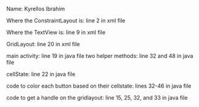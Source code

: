 Name: Kyrellos Ibrahim

Where the ConstraintLayout is: line 2 in xml file

Where the TextView is: line 9 in xml file

GridLayout: line 20 in xml file

main activity: line 19 in java file
two helper methods: line 32 and 48 in java file

cellState: line 22 in java file

code to color each button based on their cellstate: lines 32-46 in java file

code to get a handle on the gridlayout: line 15, 25, 32, and 33 in java file
